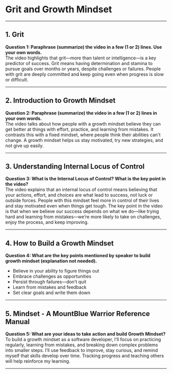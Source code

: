 # Grit and Growth Mindset

---

## 1. Grit

**Question 1: Paraphrase (summarize) the video in a few (1 or 2) lines. Use your own words.**  
The video highlights that grit—more than talent or intelligence—is a key predictor of success. Grit means having determination and stamina to pursue goals over months or years, despite challenges or failures. People with grit are deeply committed and keep going even when progress is slow or difficult.

---

## 2. Introduction to Growth Mindset

**Question 2: Paraphrase (summarize) the video in a few (1 or 2) lines in your own words.**  
The video talks about how people with a growth mindset believe they can get better at things with effort, practice, and learning from mistakes. It contrasts this with a fixed mindset, where people think their abilities can't change. A growth mindset helps us stay motivated, try new strategies, and not give up easily.

---

## 3. Understanding Internal Locus of Control

**Question 3: What is the Internal Locus of Control? What is the key point in the video?**  
The video explains that an internal locus of control means believing that your actions, effort, and choices are what lead to success, not luck or outside forces. People with this mindset feel more in control of their lives and stay motivated even when things get tough. The key point in the video is that when we believe our success depends on what we do—like trying hard and learning from mistakes—we’re more likely to take on challenges, enjoy the process, and keep improving.

---

## 4. How to Build a Growth Mindset

**Question 4: What are the key points mentioned by speaker to build growth mindset (explanation not needed).**

- Believe in your ability to figure things out  
- Embrace challenges as opportunities  
- Persist through failures—don’t quit  
- Learn from mistakes and feedback  
- Set clear goals and write them down

---

## 5. Mindset - A MountBlue Warrior Reference Manual

**Question 5: What are your ideas to take action and build Growth Mindset?**  
To build a growth mindset as a software developer, I’ll focus on practicing regularly, learning from mistakes, and breaking down complex problems into smaller steps. I’ll use feedback to improve, stay curious, and remind myself that skills develop over time. Tracking progress and teaching others will help reinforce my learning.

---
